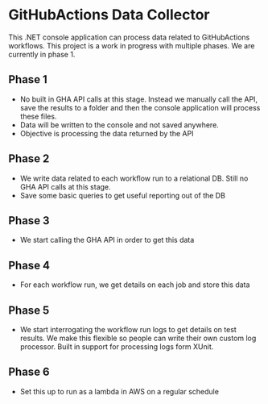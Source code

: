 # GitHubActions Data Collector
This .NET console application can process data related to GitHubActions workflows.
This project is a work in progress with multiple phases. We are currently in phase 1.

## Phase 1
* No built in GHA API calls at this stage. Instead we manually call the API, save the results to a folder and then the console application will process these files.
* Data will be written to the console and not saved anywhere.
* Objective is processing the data returned by the API

## Phase 2
* We write data related to each workflow run to a relational DB. Still no GHA API calls at this stage.
* Save some basic queries to get useful reporting out of the DB

## Phase 3
* We start calling the GHA API in order to get this data

## Phase 4
* For each workflow run, we get details on each job and store this data

## Phase 5
* We start interrogating the workflow run logs to get details on test results. We make this flexible so people can write their own custom log processor. Built in support for processing logs form XUnit.

## Phase 6
* Set this up to run as a lambda in AWS on a regular schedule